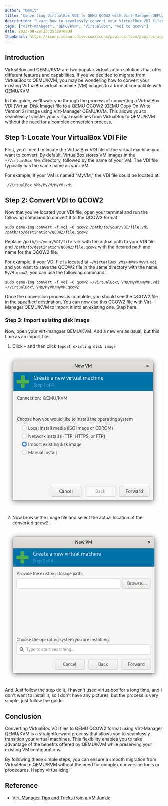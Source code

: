 ```yaml
---
author: "UmmIt"
title: "Converting VirtualBox VDI to QEMU QCOW2 with Virt-Manager QEMU/KVM"
description: "Learn how to seamlessly convert your VirtualBox VDI files into QEMU QCOW2 format using Virt-Manager QEMU/KVM for efficient virtual machine migration."
tags: ["virt-manager", "QEMU/KVM", "VirtualBox", "vdi to qcow2"]
date: 2023-09-28T23:35:20+0800
thumbnail: https://icons.iconarchive.com/icons/papirus-team/papirus-apps/512/virt-manager-icon.png
---
```


## Introduction

VirtualBox and QEMU/KVM are two popular virtualization solutions that offer different features and capabilities. If you've decided to migrate from VirtualBox to QEMU/KVM, you may be wondering how to convert your existing VirtualBox virtual machine (VM) images to a format compatible with QEMU/KVM.

In this guide, we'll walk you through the process of converting a VirtualBox VDI (Virtual Disk Image) file to a QEMU QCOW2 (QEMU Copy On Write Version 2) image using Virt-Manager QEMU/KVM. This allows you to seamlessly transfer your virtual machines from VirtualBox to QEMU/KVM without the need for a complex conversion process.

## Step 1: Locate Your VirtualBox VDI File

First, you'll need to locate the VirtualBox VDI file of the virtual machine you want to convert. By default, VirtualBox stores VM images in the `~/VirtualBox VMs` directory, followed by the name of your VM. The VDI file typically has the same name as your VM.

For example, if your VM is named "MyVM," the VDI file could be located at:

```plain
~/VirtualBox VMs/MyVM/MyVM.vdi
```

## Step 2: Convert VDI to QCOW2

Now that you've located your VDI file, open your terminal and run the following command to convert it to the QCOW2 format:

```shell
sudo qemu-img convert -f vdi -O qcow2 /path/to/your/VDI/file.vdi /path/to/destination/QCOW2/file.qcow2
```

Replace `/path/to/your/VDI/file.vdi` with the actual path to your VDI file and `/path/to/destination/QCOW2/file.qcow2` with the desired path and name for the QCOW2 file. 

For example, if your VDI file is located at `~/VirtualBox VMs/MyVM/MyVM.vdi` and you want to save the QCOW2 file in the same directory with the name `MyVM.qcow2`, you can use the following command:

```shell
sudo qemu-img convert -f vdi -O qcow2 ~/VirtualBox\ VMs/MyVM/MyVM.vdi ~/VirtualBox\ VMs/MyVM/MyVM.qcow2
```

Once the conversion process is complete, you should see the QCOW2 file in the specified destination. You can now use this QCOW2 file with Virt-Manager QEMU/KVM to import it into an existing one. Step here:

### Step 3: Import existing disk image

Now, open your virt-mangaer QEMU/KVM. Add a new vm as usual, but this time as an import file.

1. Click `+` and then click `Import existing disk image`

![](./1.png)

2. Now browse the image file and select the actual location of the converted qcow2.

![](./2.png)

And Just follow the step do it, I haven't used virtualbox for a long time, and I don't want to install it, so I don't have any pictures, but the process is very simple, just follow the guide.

## Conclusion

Converting VirtualBox VDI files to QEMU QCOW2 format using Virt-Manager QEMU/KVM is a straightforward process that allows you to seamlessly transition your virtual machines. This flexibility enables you to take advantage of the benefits offered by QEMU/KVM while preserving your existing VM configurations.

By following these simple steps, you can ensure a smooth migration from VirtualBox to QEMU/KVM without the need for complex conversion tools or procedures. Happy virtualizing!


## Reference

- [Virt-Manager Tips and Tricks from a VM Junkie](https://onion.tube/watch?v=9FBhcOnCxM8)